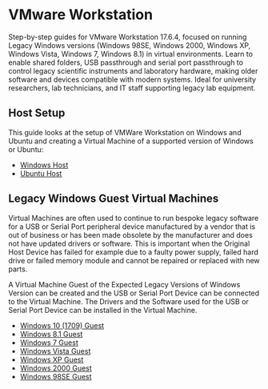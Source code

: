 # VMware Workstation 

Step-by-step guides for VMware Workstation 17.6.4, focused on running Legacy Windows versions (Windows 98SE, Windows 2000, Windows XP, Windows Vista, Windows 7, Windows 8.1) in virtual environments. Learn to enable shared folders, USB passthrough and serial port passthrough to control legacy scientific instruments and laboratory hardware, making older software and devices compatible with modern systems. Ideal for university researchers, lab technicians, and IT staff supporting legacy lab equipment.

## Host Setup

This guide looks at the setup of VMWare Workstation on Windows and Ubuntu and creating a Virtual Machine of a supported version of Windows or Ubuntu:

* [Windows Host](./windows-host/readme.md)
* [Ubuntu Host](./ubuntu-host/readme.md)

## Legacy Windows Guest Virtual Machines

Virtual Machines are often used to continue to run bespoke legacy software for a USB or Serial Port peripheral device manufactured by a vendor that is out of business or has been made obsolete by the manufacturer and does not have updated drivers or software. This is important when the Original Host Device has failed for example due to a faulty power supply, failed hard drive or failed memory module and cannot be repaired or replaced with new parts. 

A Virtual Machine Guest of the Expected Legacy Versions of Windows Version can be created and the USB or Serial Port Device can be connected to the Virtual Machine. The Drivers and the Software used for the USB or Serial Port Device can be installed in the Virtual Machine.

* [Windows 10 (1709) Guest](./windows-1709-guest/readme.md)
* [Windows 8.1 Guest](./windows-81-guest/readme.md)
* [Windows 7 Guest](./windows-7-guest/readme.md)
* [Windows Vista Guest](./windows-vista-guest/readme.md)
* [Windows XP Guest](./windows-xp-guest/readme.md)
* [Windows 2000 Guest](./windows-2000-guest/readme.md)
* [Windows 98SE Guest](./windows-98SE-guest/readme.md)
